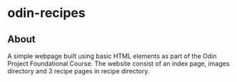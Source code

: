 # odin-recipes

## About
A simple webpage built using basic HTML elements as part of the Odin Project Foundational Course. The website consist of an index page, images directory and 3 recipe pages in recipe directory.



